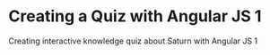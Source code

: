 # Creating a Quiz with Angular JS 1
Creating interactive knowledge quiz about Saturn with Angular JS 1